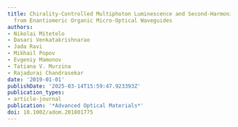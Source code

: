 ```yaml
---
title: Chirality-Controlled Multiphoton Luminescence and Second-Harmonic Generation
  from Enantiomeric Organic Micro-Optical Waveguides
authors:
- Nikolai Mitetelo
- Dasari Venkatakrishnarao
- Jada Ravi
- Mikhail Popov
- Evgeniy Mamonov
- Tatiana V. Murzina
- Rajadurai Chandrasekar
date: '2019-01-01'
publishDate: '2025-03-14T15:59:47.923393Z'
publication_types:
- article-journal
publication: '*Advanced Optical Materials*'
doi: 10.1002/adom.201801775
---
```

